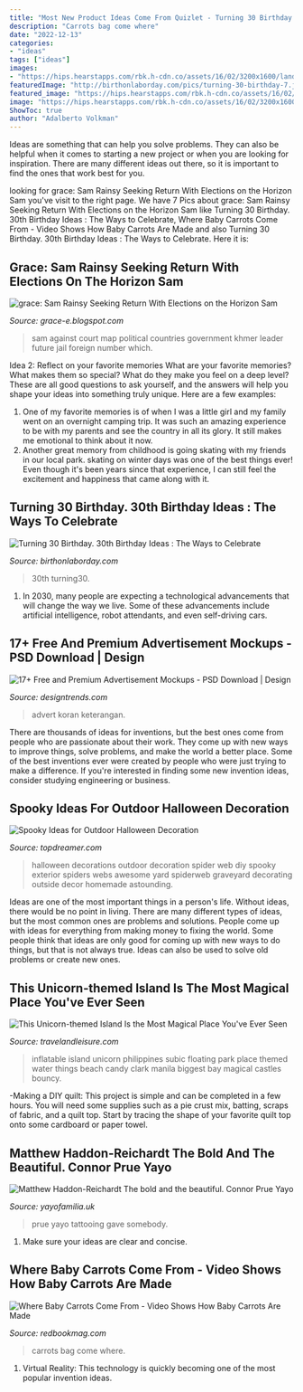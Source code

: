```yaml
---
title: "Most New Product Ideas Come From Quizlet - Turning 30 Birthday. 30th Birthday Ideas : The Ways To Celebrate"
description: "Carrots bag come where"
date: "2022-12-13"
categories:
- "ideas"
tags: ["ideas"]
images:
- "https://hips.hearstapps.com/rbk.h-cdn.co/assets/16/02/3200x1600/landscape-1452797708-baby-carrots.jpg?resize=1200:*"
featuredImage: "http://birthonlaborday.com/pics/turning-30-birthday-7.jpg"
featured_image: "https://hips.hearstapps.com/rbk.h-cdn.co/assets/16/02/3200x1600/landscape-1452797708-baby-carrots.jpg?resize=1200:*"
image: "https://hips.hearstapps.com/rbk.h-cdn.co/assets/16/02/3200x1600/landscape-1452797708-baby-carrots.jpg?resize=1200:*"
ShowToc: true
author: "Adalberto Volkman"
---
```



Ideas are something that can help you solve problems. They can also be helpful when it comes to starting a new project or when you are looking for inspiration. There are many different ideas out there, so it is important to find the ones that work best for you.

	

		
looking for grace: Sam Rainsy Seeking Return With Elections on the Horizon Sam you've visit to the right page. We have 7 Pics about grace: Sam Rainsy Seeking Return With Elections on the Horizon Sam like Turning 30 Birthday. 30th Birthday Ideas : The Ways to Celebrate, Where Baby Carrots Come From - Video Shows How Baby Carrots Are Made and also Turning 30 Birthday. 30th Birthday Ideas : The Ways to Celebrate. Here it is:
		
    
## Grace: Sam Rainsy Seeking Return With Elections On The Horizon Sam

<img loading=lazy src="http://2.bp.blogspot.com/_hqgVFA7RYE4/TJqRGs57IBI/AAAAAAAAD4k/EIa9obwFqD0/w1200-h630-p-k-no-nu/Sam+Rainsy+on+VOA.jpg" onerror="this.onerror=null;this.src='https://tse1.mm.bing.net/th?id=OIP.shdjFHyf2jYWGqDgdQ5xJwHaEo&amp;pid=15.1';" alt="grace: Sam Rainsy Seeking Return With Elections on the Horizon Sam">

_Source: grace-e.blogspot.com_

>sam against court map political countries government khmer leader future jail foreign number which. 

	

Idea 2: Reflect on your favorite memories
What are your favorite memories? What makes them so special? What do they make you feel on a deep level? These are all good questions to ask yourself, and the answers will help you shape your ideas into something truly unique. Here are a few examples: 
1. One of my favorite memories is of when I was a little girl and my family went on an overnight camping trip. It was such an amazing experience to be with my parents and see the country in all its glory. It still makes me emotional to think about it now. 
2. Another great memory from childhood is going skating with my friends in our local park. skating on winter days was one of the best things ever! Even though it's been years since that experience, I can still feel the excitement and happiness that came along with it. 

    
## Turning 30 Birthday. 30th Birthday Ideas : The Ways To Celebrate

<img loading=lazy src="http://birthonlaborday.com/pics/turning-30-birthday-7.jpg" onerror="this.onerror=null;this.src='https://tse1.mm.bing.net/th?id=OIP.CaKnqhUAQzN88ZkyO3Cx5AHaHa&amp;pid=15.1';" alt="Turning 30 Birthday. 30th Birthday Ideas : The Ways to Celebrate">

_Source: birthonlaborday.com_

>30th turning30. 

	

1. In 2030, many people are expecting a technological advancements that will change the way we live. Some of these advancements include artificial intelligence, robot attendants, and even self-driving cars. 

    
## 17+ Free And Premium Advertisement Mockups - PSD Download | Design

<img loading=lazy src="https://images.designtrends.com/wp-content/uploads/2015/12/06135658/Sample-Newspaper-Advertising-Mockup-Ideas.jpg" onerror="this.onerror=null;this.src='https://tse1.mm.bing.net/th?id=OIP._5hqZhebAyLhJZkDsxp42wHaFC&amp;pid=15.1';" alt="17+ Free and Premium Advertisement Mockups - PSD Download | Design">

_Source: designtrends.com_

>advert koran keterangan. 

	

There are thousands of ideas for inventions, but the best ones come from people who are passionate about their work. They come up with new ways to improve things, solve problems, and make the world a better place. Some of the best inventions ever were created by people who were just trying to make a difference. If you're interested in finding some new invention ideas, consider studying engineering or business.

    
## Spooky Ideas For Outdoor Halloween Decoration

<img loading=lazy src="http://www.topdreamer.com/wp-content/uploads/2013/08/spiderweb-yard-decoration.jpg" onerror="this.onerror=null;this.src='https://tse3.mm.bing.net/th?id=OIP.U2M3EvRruuSJ-SshibnJvAHaJ4&amp;pid=15.1';" alt="Spooky Ideas for Outdoor Halloween Decoration">

_Source: topdreamer.com_

>halloween decorations outdoor decoration spider web diy spooky exterior spiders webs awesome yard spiderweb graveyard decorating outside decor homemade astounding. 

	

Ideas are one of the most important things in a person's life. Without ideas, there would be no point in living. There are many different types of ideas, but the most common ones are problems and solutions. People come up with ideas for everything from making money to fixing the world. Some people think that ideas are only good for coming up with new ways to do things, but that is not always true. Ideas can also be used to solve old problems or create new ones.

    
## This Unicorn-themed Island Is The Most Magical Place You&#039;ve Ever Seen

<img loading=lazy src="https://cdn-image.travelandleisure.com/sites/default/files/styles/1600x1000/public/1523992796/Inflatable-Island-UNICORNLAND0418.jpg?itok=uNY3mhS0" onerror="this.onerror=null;this.src='https://tse1.mm.bing.net/th?id=OIP.JOntfKVvnZAe6cgCEf3FEgHaEo&amp;pid=15.1';" alt="This Unicorn-themed Island Is the Most Magical Place You&#039;ve Ever Seen">

_Source: travelandleisure.com_

>inflatable island unicorn philippines subic floating park place themed water things beach candy clark manila biggest bay magical castles bouncy. 

	

-Making a DIY quilt: This project is simple and can be completed in a few hours. You will need some supplies such as a pie crust mix, batting, scraps of fabric, and a quilt top. Start by tracing the shape of your favorite quilt top onto some cardboard or paper towel.

    
## Matthew Haddon-Reichardt The Bold And The Beautiful. Connor Prue Yayo

<img loading=lazy src="https://cdn.shopify.com/s/files/1/2156/7915/files/Connor_Prue_3_large.jpg?v=1589458549" onerror="this.onerror=null;this.src='https://tse1.mm.bing.net/th?id=OIP.kIm5rzGvLepdhssZwc4OcAAAAA&amp;pid=15.1';" alt="Matthew Haddon-Reichardt The bold and the beautiful. Connor Prue Yayo">

_Source: yayofamilia.uk_

>prue yayo tattooing gave somebody. 

	

1. Make sure your ideas are clear and concise.

    
## Where Baby Carrots Come From - Video Shows How Baby Carrots Are Made

<img loading=lazy src="https://hips.hearstapps.com/rbk.h-cdn.co/assets/16/02/3200x1600/landscape-1452797708-baby-carrots.jpg?resize=1200:*" onerror="this.onerror=null;this.src='https://tse4.mm.bing.net/th?id=OIP.TFhIqTDGhUHJ5nIvOMwqYAHaDt&amp;pid=15.1';" alt="Where Baby Carrots Come From - Video Shows How Baby Carrots Are Made">

_Source: redbookmag.com_

>carrots bag come where. 

	

1. Virtual Reality: This technology is quickly becoming one of the most popular invention ideas.

